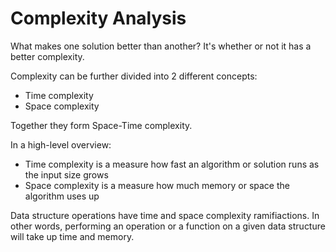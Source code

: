 <h1>Complexity Analysis</h1>

What makes one solution better than another? It's whether or not it has a better 
complexity. 

Complexity can be further divided into 2 different concepts:

* Time complexity 
* Space complexity 

Together they form Space-Time complexity. 

In a high-level overview:

* Time complexity is a measure how fast an algorithm or solution runs as the 
  input size grows
* Space complexity is a measure how much memory or space the algorithm uses up 

Data structure operations have time and space complexity ramifiactions. In other 
words, performing an operation or a function on a given data structure will take 
up time and memory. 



